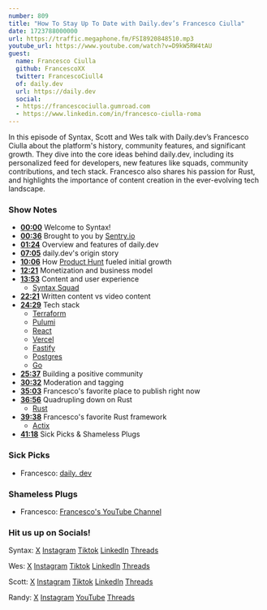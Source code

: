 ```yaml
---
number: 809
title: "How To Stay Up To Date with Daily.dev’s Francesco Ciulla"
date: 1723788000000
url: https://traffic.megaphone.fm/FSI8920848510.mp3
youtube_url: https://www.youtube.com/watch?v=D9kW5RW4tAU
guest:
  name: Francesco Ciulla
  github: FrancescoXX
  twitter: FrancescoCiull4
  of: daily.dev
  url: https://daily.dev
  social:
  - https://francescociulla.gumroad.com
  - https://www.linkedin.com/in/francesco-ciulla-roma
---
```


In this episode of Syntax, Scott and Wes talk with Daily.dev’s Francesco Ciulla about the platform's history, community features, and significant growth. They dive into the core ideas behind daily.dev, including its personalized feed for developers, new features like squads, community contributions, and tech stack. Francesco also shares his passion for Rust, and highlights the importance of content creation in the ever-evolving tech landscape. 

### Show Notes

* **[00:00](#t=00:00)** Welcome to Syntax!
* **[00:36](#t=00:36)** Brought to you by [Sentry.io](https://sentry.io)
* **[01:24](#t=01:24)** Overview and features of daily.dev
* **[07:05](#t=07:05)** daily.dev's origin story
* **[10:06](#t=10:06)** How [Product Hunt](https://producthunt.com) fueled initial growth
* **[12:21](#t=12:21)** Monetization and business model
* **[13:53](#t=13:53)** Content and user experience
  * [Syntax Squad](https://app.daily.dev/squads/syntax)
* **[22:21](#t=22:21)** Written content vs video content
* **[24:29](#t=24:29)** Tech stack
  * [Terraform](https://www.terraform.io/)
  * [Pulumi](https://www.pulumi.com/)
  * [React](https://react.dev/)
  * [Vercel](https://vercel.com/)
  * [Fastify](https://fastify.dev/)
  * [Postgres](https://www.postgresql.org/)
  * [Go](https://go.dev/)
* **[25:37](#t=25:37)** Building a positive community
* **[30:32](#t=30:32)** Moderation and tagging
* **[35:03](#t=35:03)** Francesco's favorite place to publish right now
* **[36:56](#t=36:56)** Quadrupling down on Rust
  * [Rust](https://www.rust-lang.org/)
* **[39:38](#t=39:38)** Francesco's favorite Rust framework
  * [Actix](https://actix.rs/)
* **[41:18](#t=41:18)** Sick Picks & Shameless Plugs

### Sick Picks

- Francesco: [daily. dev](https://daily.dev)

### Shameless Plugs

- Francesco: [Francesco's YouTube Channel](https://www.youtube.com/@francescociulla)

### Hit us up on Socials!

Syntax: [X](https://twitter.com/syntaxfm) [Instagram](https://www.instagram.com/syntax_fm/) [Tiktok](https://www.tiktok.com/@syntaxfm) [LinkedIn](https://www.linkedin.com/company/96077407/admin/feed/posts/) [Threads](https://www.threads.net/@syntax_fm)

Wes: [X](https://twitter.com/wesbos) [Instagram](https://www.instagram.com/wesbos/) [Tiktok](https://www.tiktok.com/@wesbos) [LinkedIn](https://www.linkedin.com/in/wesbos/) [Threads](https://www.threads.net/@wesbos)

Scott: [X](https://twitter.com/stolinski) [Instagram](https://www.instagram.com/stolinski/) [Tiktok](https://www.tiktok.com/@stolinski) [LinkedIn](https://www.linkedin.com/in/stolinski/) [Threads](https://www.threads.net/@stolinski)

Randy: [X](https://twitter.com/randyrektor) [Instagram](https://www.instagram.com/randyrektor/) [YouTube](https://www.youtube.com/@randyrektor) [Threads](https://www.threads.net/@randyrektor)
